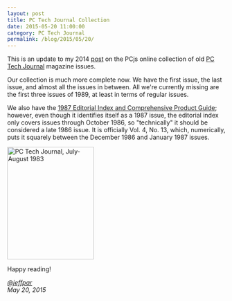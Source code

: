 ```yaml
---
layout: post
title: PC Tech Journal Collection
date: 2015-05-20 11:00:00
category: PC Tech Journal
permalink: /blog/2015/05/20/
---
```


This is an update to my 2014 [post](/blog/2014/08/01/) on the PCjs online collection of old
[PC Tech Journal](/documents/magazines/pctj/) magazine issues.
 
Our collection is much more complete now.  We have the first issue, the last issue, and almost all the issues
in between.  All we're currently missing are the first three issues of 1989, at least in terms of regular issues.

We also have the [1987 Editorial Index and Comprehensive Product Guide](/documents/magazines/pctj/PCTJ-1987-00/);
however, even though it identifies itself as a 1987 issue, the editorial index only covers issues through
October 1986, so "technically" it should be considered a late 1986 issue.  It is officially Vol. 4, No. 13, which,
numerically, puts it squarely between the December 1986 and January 1987 issues.

[<img src="/documents/magazines/pctj/PCTJ-1983-07/cover.jpg" width="200" height="260" alt="PC Tech Journal, July-August 1983"/>](/documents/magazines/pctj/)

Happy reading!

*[@jeffpar](https://jeffpar.com)*  
*May 20, 2015*
